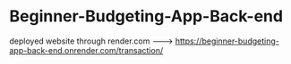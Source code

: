 # Beginner-Budgeting-App-Back-end
deployed website through render.com ---> https://beginner-budgeting-app-back-end.onrender.com/transaction/
